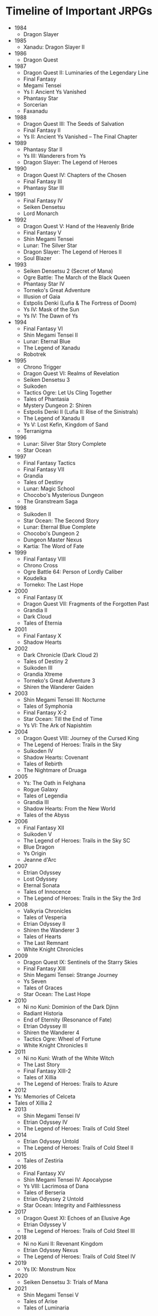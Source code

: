
# Timeline of Important JRPGs

* 1984
  * Dragon Slayer
* 1985
  * Xanadu: Dragon Slayer II
* 1986
  * Dragon Quest
* 1987
  * Dragon Quest II: Luminaries of the Legendary Line
  * Final Fantasy
  * Megami Tensei
  * Ys I: Ancient Ys Vanished
  * Phantasy Star
  * Sorcerian
  * Faxanadu
* 1988
  * Dragon Quest III: The Seeds of Salvation
  * Final Fantasy II
  * Ys II: Ancient Ys Vanished – The Final Chapter
* 1989
  * Phantasy Star II
  * Ys III: Wanderers from Ys
  * Dragon Slayer: The Legend of Heroes
* 1990
  * Dragon Quest IV: Chapters of the Chosen
  * Final Fantasy III
  * Phantasy Star III
* 1991
  * Final Fantasy IV
  * Seiken Densetsu
  * Lord Monarch
* 1992
  * Dragon Quest V: Hand of the Heavenly Bride
  * Final Fantasy V
  * Shin Megami Tensei
  * Lunar: The Silver Star
  * Dragon Slayer: The Legend of Heroes II
  * Soul Blazer
* 1993
  * Seiken Densetsu 2 (Secret of Mana)
  * Ogre Battle: The March of the Black Queen
  * Phantasy Star IV
  * Torneko's Great Adventure
  * Illusion of Gaia
  * Estpolis Denki (Lufia & The Fortress of Doom)
  * Ys IV: Mask of the Sun
  * Ys IV: The Dawn of Ys
* 1994
  * Final Fantasy VI
  * Shin Megami Tensei II
  * Lunar: Eternal Blue
  * The Legend of Xanadu
  * Robotrek
* 1995
  * Chrono Trigger
  * Dragon Quest VI: Realms of Revelation
  * Seiken Densetsu 3
  * Suikoden
  * Tactics Ogre: Let Us Cling Together
  * Tales of Phantasia
  * Mystery Dungeon 2: Shiren
  * Estpolis Denki II (Lufia II: Rise of the Sinistrals)
  * The Legend of Xanadu II
  * Ys V: Lost Kefin, Kingdom of Sand
  * Terranigma
* 1996
  * Lunar: Silver Star Story Complete
  * Star Ocean
* 1997
  * Final Fantasy Tactics
  * Final Fantasy VII
  * Grandia
  * Tales of Destiny
  * Lunar: Magic School
  * Chocobo's Mysterious Dungeon
  * The Granstream Saga
* 1998
  * Suikoden II
  * Star Ocean: The Second Story
  * Lunar: Eternal Blue Complete
  * Chocobo's Dungeon 2
  * Dungeon Master Nexus
  * Kartia: The Word of Fate
* 1999
  * Final Fantasy VIII
  * Chrono Cross
  * Ogre Battle 64: Person of Lordly Caliber
  * Koudelka
  * Torneko: The Last Hope
* 2000
  * Final Fantasy IX
  * Dragon Quest VII: Fragments of the Forgotten Past
  * Grandia II
  * Dark Cloud
  * Tales of Eternia
* 2001
  * Final Fantasy X
  * Shadow Hearts
* 2002
  * Dark Chronicle (Dark Cloud 2)
  * Tales of Destiny 2
  * Suikoden III
  * Grandia Xtreme
  * Torneko's Great Adventure 3
  * Shiren the Wanderer Gaiden
* 2003
  * Shin Megami Tensei III: Nocturne
  * Tales of Symphonia
  * Final Fantasy X-2
  * Star Ocean: Till the End of Time
  * Ys VI: The Ark of Napishtim
* 2004
  * Dragon Quest VIII: Journey of the Cursed King
  * The Legend of Heroes: Trails in the Sky
  * Suikoden IV
  * Shadow Hearts: Covenant
  * Tales of Rebirth
  * The Nightmare of Druaga
* 2005
  * Ys: The Oath in Felghana
  * Rogue Galaxy
  * Tales of Legendia
  * Grandia III
  * Shadow Hearts: From the New World
  * Tales of the Abyss
* 2006
  * Final Fantasy XII
  * Suikoden V
  * The Legend of Heroes: Trails in the Sky SC
  * Blue Dragon
  * Ys Origin
  * Jeanne d'Arc
* 2007
  * Etrian Odyssey
  * Lost Odyssey
  * Eternal Sonata
  * Tales of Innocence
  * The Legend of Heroes: Trails in the Sky the 3rd
* 2008
  * Valkyria Chronicles
  * Tales of Vesperia
  * Etrian Odyssey II
  * Shiren the Wanderer 3
  * Tales of Hearts
  * The Last Remnant
  * White Knight Chronicles
* 2009
  * Dragon Quest IX: Sentinels of the Starry Skies
  * Final Fantasy XIII
  * Shin Megami Tensei: Strange Journey
  * Ys Seven
  * Tales of Graces
  * Star Ocean: The Last Hope
* 2010
  * Ni no Kuni: Dominion of the Dark Djinn
  * Radiant Historia
  * End of Eternity (Resonance of Fate)
  * Etrian Odyssey III
  * Shiren the Wanderer 4
  * Tactics Ogre: Wheel of Fortune
  * White Knight Chronicles II
* 2011
  * Ni no Kuni: Wrath of the White Witch
  * The Last Story
  * Final Fantasy XIII-2
  * Tales of Xillia
  * The Legend of Heroes: Trails to Azure
* 2012
 * Ys: Memories of Celceta
 * Tales of Xillia 2
* 2013
  * Shin Megami Tensei IV
  * Etrian Odyssey IV
  * The Legend of Heroes: Trails of Cold Steel
* 2014
  * Etrian Odyssey Untold
  * The Legend of Heroes: Trails of Cold Steel II
* 2015
  * Tales of Zestiria
* 2016
  * Final Fantasy XV
  * Shin Megami Tensei IV: Apocalypse
  * Ys VIII: Lacrimosa of Dana
  * Tales of Berseria
  * Etrian Odyssey 2 Untold
  * Star Ocean: Integrity and Faithlessness
* 2017
  * Dragon Quest XI: Echoes of an Elusive Age
  * Etrian Odyssey V
  * The Legend of Heroes: Trails of Cold Steel III
* 2018
  * Ni no Kuni II: Revenant Kingdom
  * Etrian Odyssey Nexus
  * The Legend of Heroes: Trails of Cold Steel IV
* 2019
  * Ys IX: Monstrum Nox
* 2020
  * Seiken Densetsu 3: Trials of Mana
* 2021
  * Shin Megami Tensei V
  * Tales of Arise
  * Tales of Luminaria
